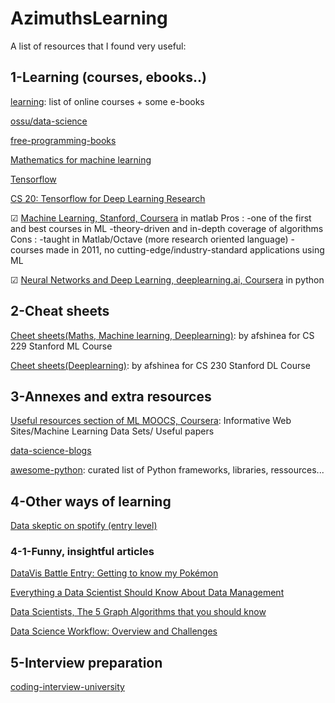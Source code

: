 # AzimuthsLearning

A list of resources that I found very useful:

## 1-Learning (courses, ebooks..) 
[learning](https://github.com/amitness/learning): list of online courses + some e-books 

[ossu/data-science](https://github.com/ossu/data-science#curriculum)

[free-programming-books](https://github.com/EbookFoundation/free-programming-books)

[Mathematics for machine learning](https://mml-book.github.io/book/mml-book.pdf)

[Tensorflow](https://developers.google.com/machine-learning/crash-course/)

[CS 20: Tensorflow for Deep Learning Research](http://web.stanford.edu/class/cs20si/syllabus.html)

☑ [Machine Learning, Stanford, Coursera](https://www.coursera.org/learn/machine-learninfg/home/welcome) in matlab
Pros : 
-one of the first and best courses in ML
-theory-driven and in-depth coverage of algorithms 
Cons : 
-taught in Matlab/Octave (more research oriented language)
-courses made in 2011, no cutting-edge/industry-standard applications using ML

☑ [Neural Networks and Deep Learning, deeplearning.ai, Coursera](https://www.coursera.org/learn/neural-networks-deep-learning/home/welcome) in python

## 2-Cheat sheets
[Cheet sheets(Maths, Machine learning, Deeplearning)](https://github.com/afshinea/stanford-cs-229-machine-learning?fbclid=IwAR0UvmdWFmvk9UarO6Lpx6kXGqwpnEJ9KwySLtGDVeNnyCd82l8bideaUDc): by afshinea for CS 229 Stanford ML Course

[Cheet sheets(Deeplearning)](https://github.com/afshinea/stanford-cs-230-deep-learning/blob/master/en/super-cheatsheet-deep-learning.pdf): by afshinea for CS 230 Stanford DL Course


## 3-Annexes and extra resources 
[Useful resources section of ML MOOCS, Coursera](https://www.coursera.org/learn/machine-learning/resources/NrY2G): 
Informative Web Sites/Machine Learning Data Sets/ Useful papers

[data-science-blogs](https://github.com/rushter/data-science-blogs?fbclid=IwAR2rjw3Q2hCLJHLVt3jN685t38O6PpRP3ckPysa2FKCtfNjgEM-fMS-k1yQ)

[awesome-python](https://github.com/vinta/awesome-python): curated list of Python frameworks, libraries, ressources... 

## 4-Other ways of learning

[Data skeptic on spotify (entry level)](https://open.spotify.com/show/1BZN7H3ikovSejhwQTzNm4)

### 4-1-Funny, insightful articles 
[DataVis Battle Entry: Getting to know my Pokémon](https://towardsdatascience.com/reddit-datavis-entry-getting-to-know-my-pok%C3%A9mon-e0bcf4b4b803)

[Everything a Data Scientist Should Know About Data Management](https://towardsdatascience.com/everything-a-data-scientist-should-know-about-data-management-6877788c6a42)

[Data Scientists, The 5 Graph Algorithms that you should know](https://towardsdatascience.com/data-scientists-the-five-graph-algorithms-that-you-should-know-30f454fa5513)

[Data Science Workflow: Overview and Challenges](https://cacm.acm.org/blogs/blog-cacm/169199-data-science-workflow-overview-and-challenges/fulltext)


## 5-Interview preparation
[coding-interview-university](https://github.com/jwasham/coding-interview-university)
